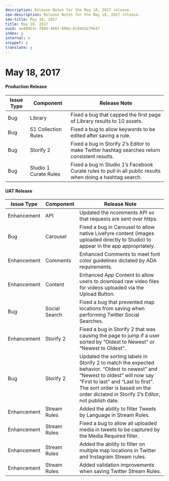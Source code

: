 ```yaml
---
description: Release Notes for the May 18, 2017 release.
seo-description: Release Notes for the May 18, 2017 release.
seo-title: May 18, 2017
title: May 18, 2017
uuid: ae409b3c-f89d-4601-880e-8194d1b79647
index: y
internal: n
snippet: y
translate: y
---
```


# May 18, 2017


#### Production Release
| **Issue Type** |**Component** |**Release Note** |
|---|---|---|
|  Bug | Library | Fixed a bug that capped the first page of Library results to 10 assets. |
|  Bug | S1 Collection Rules | Fixed a bug to allow keywords to be edited after saving a rule. |
|  Bug | Storify 2 | Fixed a bug in Storify 2’s Editor to make Twitter hashtag searches return consistent results. |
|  Bug | Studio 1 Curate Rules | Fixed a bug in Studio 1’s Facebook Curate rules to pull in all public results when doing a hashtag search. |


#### UAT Release
| **Issue Type** |**Component** |**Release Note** |
|---|---|---|
|  Enhancement | API | Updated the ncomments API so that requests are sent over https. |
|  Bug | Carousel | Fixed a bug in Carousel to allow native Livefyre content (images uploaded directly to Studio) to appear in the app appropriately. |
|  Enhancement | Comments | Enhanced Comments to meet font color guidelines dictated by ADA requirements. |
|  Enhancement | Content | Enhanced App Content to allow users to download raw video files for videos uploaded via the Upload Button. |
|  Bug | Social Search | Fixed a bug that prevented map locations from saving when performing Twitter Social Searches. |
|  Enhancement | Storify 2 | Fixed a bug in Storify 2 that was causing the page to jump if a user sorted by “Oldest to Newest” or “Newest to Oldest”. |
|  Bug | Storify 2 | Updated the sorting labels in Storify 2 to match the expected behavior. “Oldest to newest” and “Newest to oldest” will now say “First to last” and “Last to first”. The sort order is based on the order dictated in Storify 2’s Editor, not publish date. |
|  Enhancement | Stream Rules | Added the ability to filter Tweets by Language in Stream Rules. |
|  Enhancement | Stream Rules | Fixed a bug to allow all uploaded media in tweets to be captured by the Media Required filter. |
|  Enhancement | Stream Rules | Added the ability to filter on multiple map locations in Twitter and Instagram Stream rules. |
|  Enhancement | Stream Rules | Added validation improvements when saving Twitter Stream Rules. |

